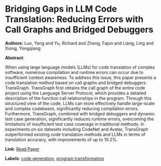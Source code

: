 # Bridging Gaps in LLM Code Translation: Reducing Errors with Call Graphs and Bridged Debuggers

**Authors**: Luo, Yang and Yu, Richard and Zhang, Fajun and Liang, Ling and Xiong, Yongqiang

**Abstract**:

When using large language models (LLMs) for code translation of complex software, numerous compilation and runtime errors can occur due to insufficient context awareness. To address this issue, this paper presents a code translation method based on call graphs and bridged debuggers: TransGraph. TransGraph first obtains the call graph of the entire code project using the Language Server Protocol, which provides a detailed description of the function call relationships in the program. Through this structured view of the code, LLMs can more effectively handle large-scale and complex codebases, significantly reducing compilation errors. Furthermore, TransGraph, combined with bridged debuggers and dynamic test case generation, significantly reduces runtime errors, overcoming the limitations of insufficient test case coverage in traditional methods. In experiments on six datasets including CodeNet and Avatar, TransGraph outperformed existing code translation methods and LLMs in terms of translation accuracy, with improvements of up to 10.2\%.

**Link**: [Read Paper](https://doi.org/10.1145/3691620.3695322)

**Labels**: [code generation](../../labels/code_generation.md), [program transformation](../../labels/program_transformation.md)
